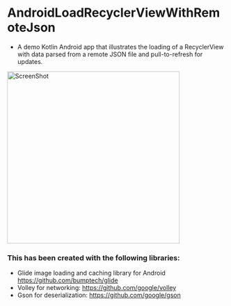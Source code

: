 # AndroidLoadRecyclerViewWithRemoteJson
- A demo Kotlin Android app that illustrates the loading of a RecyclerView with data parsed from a remote JSON file and pull-to-refresh for updates.

<img width="396" alt="ScreenShot" src="https://user-images.githubusercontent.com/3820426/78330129-fdcced80-75ce-11ea-8192-b6ac57dd374a.png">

### This has been created with the following libraries:
- Glide image loading and caching library for Android https://github.com/bumptech/glide 
- Volley for networking: https://github.com/google/volley
- Gson for deserialization: https://github.com/google/gson
